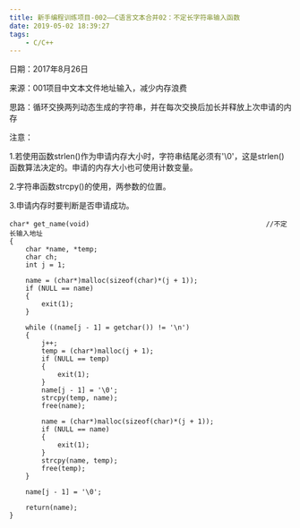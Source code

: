 ```yaml
---
title: 新手编程训练项目-002——C语言文本合并02：不定长字符串输入函数
date: 2019-05-02 18:39:27
tags:
	- C/C++
---
```


日期：2017年8月26日

来源：001项目中文本文件地址输入，减少内存浪费

思路：循环交换两列动态生成的字符串，并在每次交换后加长并释放上次申请的内存
<!-- more -->
注意：

1.若使用函数strlen()作为申请内存大小时，字符串结尾必须有'\0'，这是strlen()函数算法决定的。申请的内存大小也可使用计数变量。

2.字符串函数strcpy()的使用，两参数的位置。

3.申请内存时要判断是否申请成功。

```
char* get_name(void)											//不定长输入地址
{
	char *name, *temp;
	char ch;
	int j = 1;

	name = (char*)malloc(sizeof(char)*(j + 1));
	if (NULL == name)
	{
		exit(1);
	}

	while ((name[j - 1] = getchar()) != '\n')
	{
		j++;
		temp = (char*)malloc(j + 1);
		if (NULL == temp)
		{
			exit(1);
		}
		name[j - 1] = '\0';
		strcpy(temp, name);
		free(name);

		name = (char*)malloc(sizeof(char)*(j + 1));
		if (NULL == name)
		{
			exit(1);
		}
		strcpy(name, temp);
		free(temp);
	}

	name[j - 1] = '\0';

	return(name);
}				
```

